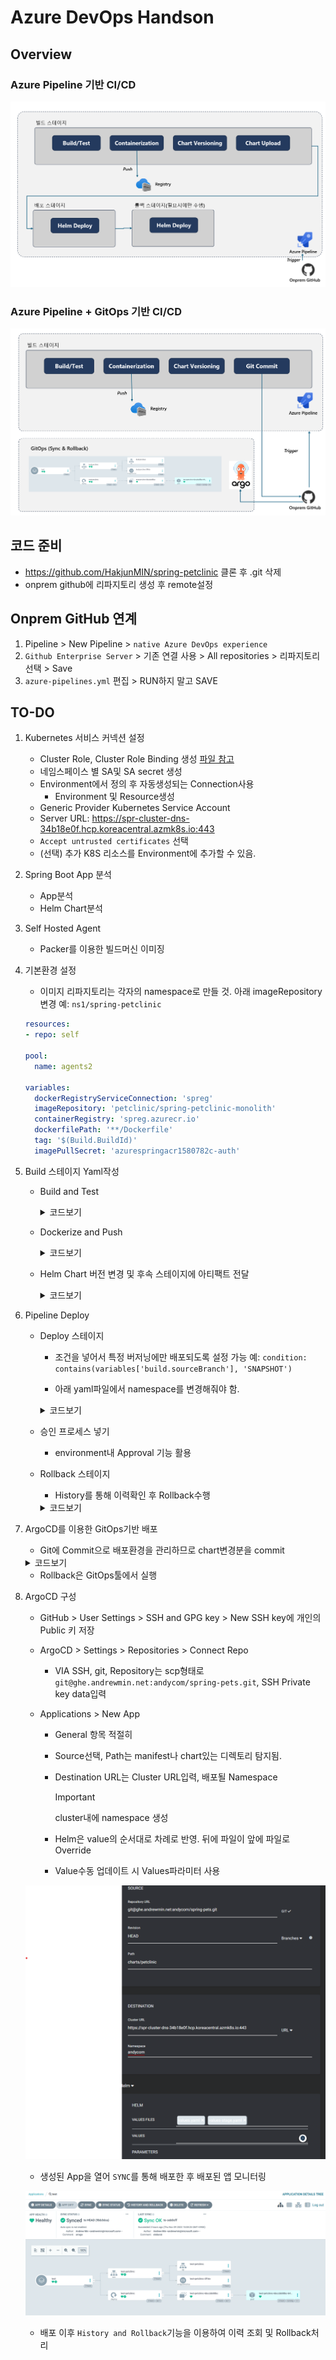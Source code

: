 # Azure DevOps Handson

## Overview

### Azure Pipeline 기반 CI/CD

![Pipeline only](./images/azpipeline.png)

### Azure Pipeline + GitOps 기반 CI/CD

![Pipeline with ArgoCD](./images/azpipelinewithargocd.png)

## 코드 준비

* https://github.com/HakjunMIN/spring-petclinic 클론 후 .git 삭제
* onprem github에 리파지토리 생성 후 remote설정

## Onprem GitHub 연계

1. Pipeline > New Pipeline > `native Azure DevOps experience`
2. `Github Enterprise Server` > 기존 연결 사용 > All repositories > 리파지토리 선택 > Save
3. `azure-pipelines.yml` 편집 > RUN하지 말고 SAVE

## TO-DO

1. Kubernetes 서비스 커넥션 설정
    * Cluster Role, Cluster Role Binding 생성
        [파일 참고](./sa-rolebinding.yml)
    * 네임스페이스 별 SA및 SA secret 생성
    * Environment에서 정의 후 자동생성되는 Connection사용
        * Environment 및 Resource생성
    * Generic Provider Kubernetes Service Account 
    * Server URL: https://spr-cluster-dns-34b18e0f.hcp.koreacentral.azmk8s.io:443
    * `Accept untrusted certificates` 선택
    * (선택) 추가 K8S 리소스를 Environment에 추가할 수 있음.

2. Spring Boot App 분석
    * App분석
    * Helm Chart분석

3. Self Hosted Agent 
    * Packer를 이용한 빌드머신 이미징

4. 기본환경 설정

    * 이미지 리파지토리는 각자의 namespace로 만들 것. 아래 imageRepository 변경 예: `ns1/spring-petclinic`

    ```yml
    resources:
    - repo: self

    pool:
      name: agents2

    variables:
      dockerRegistryServiceConnection: 'spreg'
      imageRepository: 'petclinic/spring-petclinic-monolith'
      containerRegistry: 'spreg.azurecr.io'
      dockerfilePath: '**/Dockerfile'
      tag: '$(Build.BuildId)'
      imagePullSecret: 'azurespringacr1580782c-auth'
    ```    

5. Build 스테이지 Yaml작성
    * Build and Test

        <details>
        <summary>코드보기</summary>

        ```yml
        - task: Gradle@3
          inputs:       
            gradleWrapperFile: 'gradlew'
            tasks: 'build'
            publishJUnitResults: true        
            testResultsFiles: '**/TEST-*.xml'
            javaHomeOption: 'JDKVersion'
            jdkVersionOption: 1.17
        ```
        </details>

    * Dockerize and Push

        <details>
        <summary>코드보기</summary>

        ```yml
        - task: Docker@2
          displayName: Build and push an image to container registry
          inputs:
            command: buildAndPush
            repository: $(imageRepository)
            dockerfile: $(dockerfilePath)
            containerRegistry: $(dockerRegistryServiceConnection)
            tags: |
              $(build.sourceBranchName)
        ```     
        </details>        

    * Helm Chart 버전 변경 및 후속 스테이지에 아티팩트 전달

        <details>
        <summary>코드보기</summary>

        ```yml
        - task: Bash@3    
          displayName: 'Update version to Helm Charts'
          inputs: 
            targetType: inline
            script: |
            sed -i 's/tag:.*/tag: $(build.sourceBranchName)/g' charts/*/values*.yaml
            sed -i 's/appVersion:.*/appVersion: $(build.sourceBranchName)/g' charts/*/Chart.yaml
    
        - task: PublishPipelineArtifact@1
          inputs:
            targetPath: 'charts'
            artifact: charts
        ```
        </details>

6. Pipeline Deploy 

    * Deploy 스테이지

        * 조건을 넣어서 특정 버저닝에만 배포되도록 설정 가능 예: `condition: contains(variables['build.sourceBranch'], 'SNAPSHOT')`

        * 아래 yaml파일에서 namespace를 변경해줘야 함. 

        <details>
        <summary>코드보기</summary>

        ```yml
          - stage: Deploy
            displayName: Deploy Snapshot to Dev environment
            dependsOn: Build
        
            jobs:
            - deployment: Deploy
                displayName: Deploy
                environment: 'dev.spring-pets'
                strategy:
                runOnce:
                    deploy:
                    steps:
                    - task: HelmDeploy@0
                        inputs:
                        connectionType: 'Kubernetes Service Connection'
                        kubernetesServiceConnection: 'dev-spring-pets-1698724967311'
                        namespace: 'spring-pets'
                        command: upgrade
                        chartType: Name
                        chartName: '$(Pipeline.Workspace)/charts/petclinic'
                        overrideFiles: '$(Pipeline.Workspace)/charts/petclinic/values-stage.yaml'
                        releaseName: 'petclinic-dev'
                        arguments: '--create-namespace'
        ```
        </details>

    * 승인 프로세스 넣기

        * environment내 Approval 기능 활용    

    * Rollback 스테이지

        * History를 통해 이력확인 후 Rollback수행

        <details>
        <summary>코드보기</summary>

        ```yml
          - stage: rollback
            displayName: Rollback
            dependsOn: Deploy
            jobs:
            - deployment: Rollback
                displayName: Rollback
                environment: 'dev.spring-pets'
                strategy:
                runOnce:
                    deploy:
                    steps:
                    - task: HelmDeploy@0
                        inputs:
                        connectionType: 'Kubernetes Service Connection'
                        kubernetesServiceConnection: 'dev-spring-pets-1698724967311'
                        namespace: 'spring-pets'
                        command: rollback
                        arguments: 'petclinic-dev 0'    
            
        ```
        </details>

7. ArgoCD를 이용한 GitOps기반 배포

    * Git에 Commit으로 배포환경을 관리하므로 chart변경분을 commit 

    <details>
    <summary>코드보기</summary>

    ```yml
        - script: |
            git config --global user.email $(gituserEmail)
            git config --global user.name $(gituserName)
            git pull origin main
            git add charts/*
            git commit -m "version $(build.sourceBranchName) to Charts"
            git push origin HEAD:main
        displayName: 'Commit for GitOps'
        workingDirectory: $(build.SourcesDirectory)
        
    ```
    </details>

    * Rollback은 GitOps툴에서 실행

8. ArgoCD 구성

    * GitHub > User Settings > SSH and GPG key > New SSH key에 개인의 Public 키 저장
    * ArgoCD > Settings > Repositories > Connect Repo

        * VIA SSH, git, Repository는 scp형태로 `git@ghe.andrewmin.net:andycom/spring-pets.git`, SSH Private key data입력

    * Applications > New App
    
        * General 항목 적절히 
        * Source선택, Path는 manifest나 chart있는 디렉토리 탐지됨.
        * Destination URL는 Cluster URL입력, 배포될 Namespace
        
            > [!IMPORTANT]
            > cluster내에 namespace 생성

        * Helm은 value의 순서대로 차례로 반영. 뒤에 파일이 앞에 파일로 Override
        * Value수동 업데이트 시 Values파라미터 사용
        
    ![샘플](./images/argo-app.png)

    * 생성된 App을 열어 `SYNC`를 통해 배포한 후 배포된 앱 모니터링

    ![샘플](./images/app-sync.png)

    * 배포 이후 `History and Rollback`기능을 이용하여 이력 조회 및 Rollback처리




